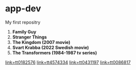 # app-dev
My first repositry
1. **Family Guy**
2. **Stranger Things**
3. **The Kingdom (2007 movie)**
4. **Svart Krabba (2022 Swedish movie)**
5. **The Transformers (1984-1987 tv series)**

[link=tt0182576](https://www.imdb.com/title/tt0182576/)
[link=tt4574334](https://www.imdb.com/title/tt4574334/)
[link=tt0431197](https://www.imdb.com/title/tt0431197/)
[link=tt0086817](https://www.imdb.com/title/tt0086817/)

